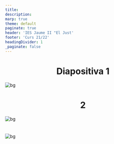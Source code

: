 ```yaml
---
title: 
description: 
marp: true
theme: default
paginate: true
header: 'IES Jaume II "El Just'
footer: 'Curs 21/22'
headingDivider: 1
_paginate: false
---
```

<style> h1{ text-align: center; }</style>

# Diapositiva 1
![bg](images/logo50water.png)

# 2
![bg](images/logo50water.png)

#
![bg](images/logo50water.png)